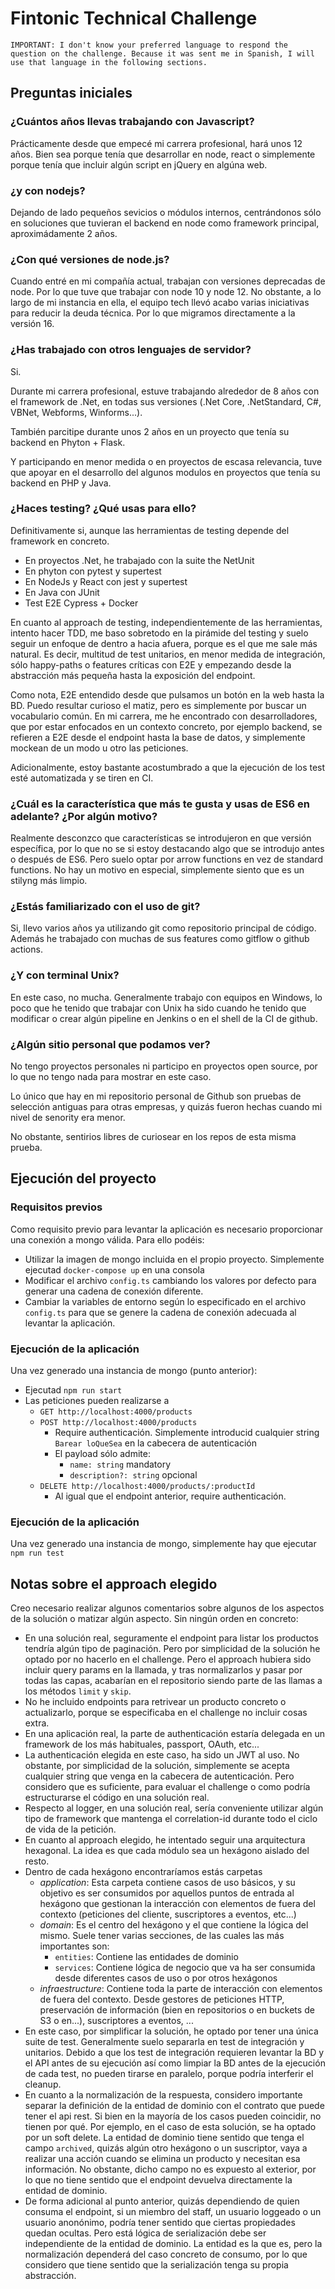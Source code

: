# Fintonic Technical Challenge

```
IMPORTANT: I don't know your preferred language to respond the question on the challenge. Because it was sent me in Spanish, I will use that language in the following sections.
```

## Preguntas iniciales

### ¿Cuántos años llevas trabajando con Javascript?

Prácticamente desde que empecé mi carrera profesional, hará unos 12 años. Bien sea porque tenía que desarrollar en node, react o simplemente porque tenía que incluir algún script en jQuery en algúna web.

### ¿y con nodejs?

Dejando de lado pequeños sevicios o módulos internos, centrándonos sólo en soluciones que tuvieran el backend en node como framework principal, aproximádamente 2 años.

### ¿Con qué versiones de node.js?

Cuando entré en mi compañía actual, trabajan con versiones deprecadas de node. Por lo que tuve que trabajar con node 10 y node 12. No obstante, a lo largo de mi instancia en ella, el equipo tech llevó acabo varias iniciativas para reducir la deuda técnica. Por lo que migramos directamente a la versión 16.

### ¿Has trabajado con otros lenguajes de servidor?

Si.

Durante mi carrera profesional, estuve trabajando alrededor de 8 años con el framework de .Net, en todas sus versiones (.Net Core, .NetStandard, C#, VBNet, Webforms, Winforms...).

También parcitipe durante unos 2 años en un proyecto que tenía su backend en Phyton + Flask.

Y participando en menor medida o en proyectos de escasa relevancia, tuve que apoyar en el desarrollo del algunos modulos en proyectos que tenía su backend en PHP y Java.

### ¿Haces testing? ¿Qué usas para ello?

Definitivamente si, aunque las herramientas de testing depende del framework en concreto.

- En proyectos .Net, he trabajado con la suite the NetUnit
- En phyton con pytest y supertest
- En NodeJs y React con jest y supertest
- En Java con JUnit
- Test E2E Cypress + Docker

En cuanto al approach de testing, independientemente de las herramientas, intento hacer TDD, me baso sobretodo en la pirámide del testing y suelo seguir un enfoque de dentro a hacia afuera, porque es el que me sale más natural. Es decir, multitud de test unitarios, en menor medida de integración, sólo happy-paths o features críticas con E2E y empezando desde la abstracción más pequeña hasta la exposición del endpoint.

Como nota, E2E entendido desde que pulsamos un botón en la web hasta la BD. Puedo resultar curioso el matiz, pero es simplemente por buscar un vocabulario común. En mi carrera, me he encontrado con desarrolladores, que por estar enfocados en un contexto concreto, por ejemplo backend, se refieren a E2E desde el endpoint hasta la base de datos, y simplemente mockean de un modo u otro las peticiones.

Adicionalmente, estoy bastante acostumbrado a que la ejecución de los test esté automatizada y se tiren en CI.

### ¿Cuál es la característica que más te gusta y usas de ES6 en adelante? ¿Por algún motivo?

Realmente desconzco que características se introdujeron en que versión específica, por lo que no se si estoy destacando algo que se introdujo antes o después de ES6. Pero suelo optar por arrow functions en vez de standard functions. No hay un motivo en especial, simplemente siento que es un stilyng más limpio.

### ¿Estás familiarizado con el uso de git?

Si, llevo varios años ya utilizando git como repositorio principal de código. Además he trabajado con muchas de sus features como gitflow o github actions.

### ¿Y con terminal Unix?

En este caso, no mucha. Generalmente trabajo con equipos en Windows, lo poco que he tenido que trabajar con Unix ha sido cuando he tenido que modificar o crear algún pipeline en Jenkins o en el shell de la CI de github.

### ¿Algún sitio personal que podamos ver?

No tengo proyectos personales ni participo en proyectos open source, por lo que no tengo nada para mostrar en este caso.

Lo único que hay en mi repositorio personal de Github son pruebas de selección antiguas para otras empresas, y quizás fueron hechas cuando mi nivel de senority era menor.

No obstante, sentirios libres de curiosear en los repos de esta misma prueba.

## Ejecución del proyecto

### Requisitos previos

Como requisito previo para levantar la aplicación es necesario proporcionar una conexión a mongo válida. Para ello podéis:

- Utilizar la imagen de mongo incluida en el propio proyecto. Simplemente ejecutad `docker-compose up` en una consola
- Modificar el archivo `config.ts` cambiando los valores por defecto para generar una cadena de conexión diferente.
- Cambiar la variables de entorno según lo especificado en el archivo `config.ts` para que se genere la cadena de conexión adecuada al levantar la aplicación.

### Ejecución de la aplicación

Una vez generado una instancia de mongo (punto anterior):

- Ejecutad `npm run start`
- Las peticiones pueden realizarse a
  - `GET http://localhost:4000/products`
  - `POST http://localhost:4000/products`
    - Require authenticación. Simplemente introducid cualquier string `Barear loQueSea` en la cabecera de autenticación
    - El payload sólo admite:
      - `name: string` mandatory
      - `description?: string` opcional
  - `DELETE http://localhost:4000/products/:productId`
    - Al igual que el endpoint anterior, require authenticación.

### Ejecución de la aplicación

Una vez generado una instancia de mongo, simplemente hay que ejecutar `npm run test`

## Notas sobre el approach elegido

Creo necesario realizar algunos comentarios sobre algunos de los aspectos de la solución o matizar algún aspecto. Sin ningún orden en concreto:

- En una solución real, seguramente el endpoint para listar los productos tendría algún tipo de paginación. Pero por simplicidad de la solución he optado por no hacerlo en el challenge. Pero el approach hubiera sido incluir query params en la llamada, y tras normalizarlos y pasar por todas las capas, acabarían en el repositorio siendo parte de las llamas a los métodos `limit` y `skip`.
- No he incluido endpoints para retrivear un producto concreto o actualizarlo, porque se especificaba en el challenge no incluir cosas extra.
- En una aplicación real, la parte de authenticación estaría delegada en un framework de los más habituales, passport, OAuth, etc...
- La authenticación elegida en este caso, ha sido un JWT al uso. No obstante, por simplicidad de la solución, simplemente se acepta cualquier string que venga en la cabecera de autenticación. Pero considero que es suficiente, para evaluar el challenge o como podría estructurarse el código en una solución real.
- Respecto al logger, en una solución real, sería conveniente utilizar algún tipo de framework que mantenga el correlation-id durante todo el ciclo de vida de la petición.
- En cuanto al approach elegido, he intentado seguir una arquitectura hexagonal. La idea es que cada módulo sea un hexágono aislado del resto.
- Dentro de cada hexágono encontraríamos estás carpetas
  - _application_: Esta carpeta contiene casos de uso básicos, y su objetivo es ser consumidos por aquellos puntos de entrada al hexágono que gestionan la interacción con elementos de fuera del contexto (peticiones del cliente, suscriptores a eventos, etc...)
  - _domain_: Es el centro del hexágono y el que contiene la lógica del mismo. Suele tener varias secciones, de las cuales las más importantes son:
    - `entities`: Contiene las entidades de dominio
    - `services`: Contiene lógica de negocio que va ha ser consumida desde diferentes casos de uso o por otros hexágonos
  - _infraestructure_: Contiene toda la parte de interacción con elementos de fuera del contexto. Desde gestores de peticiones HTTP, preservación de información (bien en repositorios o en buckets de S3 o en...), suscriptores a eventos, ...
- En este caso, por simplificar la solución, he optado por tener una única suite de test. Generalmente suelo separarla en test de integración y unitarios. Debido a que los test de integración requieren levantar la BD y el API antes de su ejecución así como limpiar la BD antes de la ejecución de cada test, no pueden tirarse en paralelo, porque podría interferir el cleanup.
- En cuanto a la normalización de la respuesta, considero importante separar la definición de la entidad de dominio con el contrato que puede tener el api rest. Si bien en la mayoría de los casos pueden coincidir, no tienen por qué. Por ejemplo, en el caso de esta solución, se ha optado por un soft delete. La entidad de dominio tiene sentido que tenga el campo `archived`, quizás algún otro hexágono o un suscriptor, vaya a realizar una acción cuando se elimina un producto y necesitan esa información. No obstante, dicho campo no es expuesto al exterior, por lo que no tiene sentido que el endpoint devuelva directamente la entidad de dominio.
- De forma adicional al punto anterior, quizás dependiendo de quien consuma el endpoint, si un miembro del staff, un usuario loggeado o un usuario anonónimo, podría tener sentido que ciertas propiedades quedan ocultas. Pero está lógica de serialización debe ser independiente de la entidad de dominio. La entidad es la que es, pero la normalización dependerá del caso concreto de consumo, por lo que considero que tiene sentido que la serialización tenga su propia abstracción.
